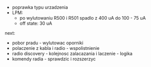 - poprawka typu urzadzenia
- LPM:
	- po wylutowaniu R500 i R501 spadlo z 400 uA do 100 - 75 uA
	- off state: 30 uA

next:
- pobor pradu - wylutowac oporniki
- polaczenie z kabla i radio - wspolistnienie
- radio discovery - kolejnosc zalacazania i laczenie - logika
- komendy radia - sprawdzic i rozszerzyc